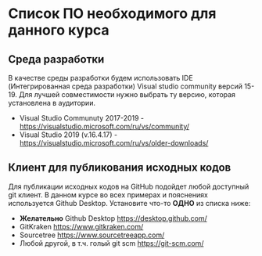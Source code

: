 Список ПО необходимого для данного курса
========================================

Среда разработки
----------------

В качестве среды разработки будем использовать IDE (Интегрированная среда разработки) Visual studio community версий 15-19. Для лучшей совместимости нужно выбрать ту версию, которая установлена в аудитории.

* Visual Studio Communuty 2017-2019 - https://visualstudio.microsoft.com/ru/vs/community/
* Visual Studio 2019 (v.16.4.17) - https://visualstudio.microsoft.com/ru/vs/older-downloads/

Клиент для публикования исходных кодов
---------------------------------------

Для публикации исходных кодов на GitHub подойдет любой доступный git клиент. В данном курсе
во всех примерах и пояснениях используется Github Desktop. Установите что-то **ОДНО** из списка ниже:

* **Желательно** Github Desktop
	https://desktop.github.com/
* GitKraken 
	https://www.gitkraken.com/
* Sourcetree 
	https://www.sourcetreeapp.com/
* Любой другой, в т.ч. голый git scm
	https://git-scm.com/



